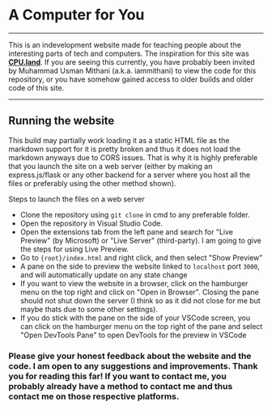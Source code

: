 # A Computer for You
---
This is an indevelopment website made for teaching people about the interesting parts of tech and computers. The inspiration for this site was [**CPU.land**](https://cpu.land/). If you are seeing this currently, you have probably been invited by Muhammad Usman Mithani (a.k.a. iammithani) to view the code for this repository, or you have somehow gained access to older builds and older code of this site.

---
## Running the website
This build may partially work loading it as a static HTML file as the markdown support for it is pretty broken and thus it does not load the markdown anyways due to CORS issues. That is why it is highly preferable that you launch the site on a web server (either by making an express.js/flask or any other backend for a server where you host all the files or preferably using the other method shown).

Steps to launch the files on a web server
- Clone the repository using `git clone` in cmd to any preferable folder.
- Open the repository in Visual Studio Code.
- Open the extensions tab from the left pane and search for "Live Preview" (by Microsoft) or "Live Server" (third-party). I am going to give the steps for using Live Preview.
- Go to `{root}/index.html` and right click, and then select "Show Preview"
- A pane on the side to preview the website linked to `localhost` port `3000`, and will automatically update on any state change
- If you want to view the website in a browser, click on the hamburger menu on the top right and click on "Open in Browser". Closing the pane should not shut down the server (I think so as it did not close for me but maybe thats due to some other settings).
- If you do stick with the pane on the side of your VSCode screen, you can click on the hamburger menu on the top right of the pane and select "Open DevTools Pane" to open DevTools for the preview in VSCode

### Please give your honest feedback about the website and the code. I am open to any suggestions and improvements. Thank you for reading this far! If you want to contact me, you probably already have a method to contact me and thus contact me on those respective platforms.